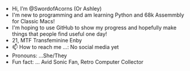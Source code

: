 - Hi, I’m @SwordofAcorns (Or Ashley)
- I'm new to programming and am learning Python and 68k Assemmbly for Classic Macs!
- I'm hoping to use GitHub to show my progress and hopefully make things that people find useful one day!
- 21, MTF Transfeminine Enby
- 📫 How to reach me ...: No social media yet
- Pronouns: ...She/They
- Fun fact: ... Avid Sonic Fan, Retro Computer Collector

<!---
SwordofAcorns/SwordofAcorns is a ✨ special ✨ repository because its `README.md` (this file) appears on your GitHub profile.
You can click the Preview link to take a look at your changes.
--->
